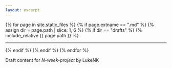 ```yaml
---
layout: excerpt
---
```

{% for page in site.static_files %}
    {% if page.extname == ".md" %}
        {% assign dir = page.path | slice: 1, 6 %}
        {% if dir == "drafts" %}
{% include_relative {{ page.path }} %}

<hr>
        {% endif %}
    {% endif %}
{% endfor %}
<p>Draft content for <i>N-week-project</i> by LukeNK</p>